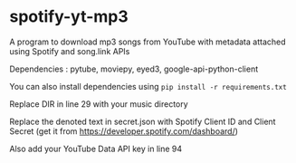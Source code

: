 # spotify-yt-mp3
A program to download mp3 songs from YouTube with metadata attached using Spotify and song.link APIs 

Dependencies : pytube, moviepy, eyed3, google-api-python-client

You can also install dependencies using ```pip install -r requirements.txt```

Replace DIR in line 29 with your music directory

Replace the denoted text in secret.json with Spotify Client ID and Client Secret (get it from https://developer.spotify.com/dashboard/)

Also add your YouTube Data API key in line 94
